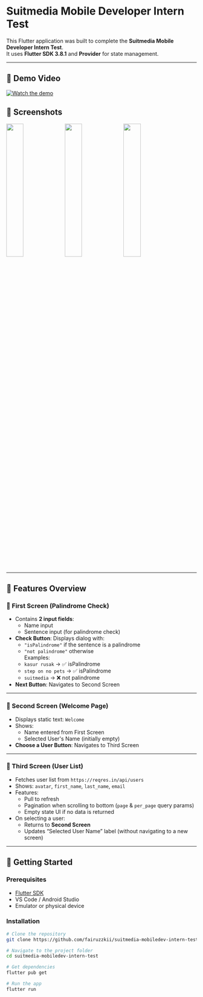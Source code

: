 # Suitmedia Mobile Developer Intern Test

This Flutter application was built to complete the **Suitmedia Mobile Developer Intern Test**.  
It uses **Flutter SDK 3.8.1** and **Provider** for state management.

---

## 📱 Demo Video
[![Watch the demo](https://img.youtube.com/vi/0jNznlFy1fI/0.jpg)](https://www.youtube.com/watch?v=0jNznlFy1fI)


## 📸 Screenshots

<p float="left">
  <img src="https://github.com/user-attachments/assets/924b4ae0-bef5-4afa-9584-c3a46ec1e379" width="30%" />
  <img src="https://github.com/user-attachments/assets/2c129bb3-d7ee-4878-8d9d-f6ef7c377f11" width="30%" />
  <img src="https://github.com/user-attachments/assets/fc5b53dc-3b8e-4934-9b64-27857b612617" width="30%" />
</p>

---

## 🧩 Features Overview

### 🔹 First Screen (Palindrome Check)
- Contains **2 input fields**:
  - Name input
  - Sentence input (for palindrome check)
- **Check Button**: Displays dialog with:
  - `"isPalindrome"` if the sentence is a palindrome
  - `"not palindrome"` otherwise  
  Examples:
  - `kasur rusak` → ✅ isPalindrome
  - `step on no pets` → ✅ isPalindrome
  - `suitmedia` → ❌ not palindrome
- **Next Button**: Navigates to Second Screen

---

### 🔹 Second Screen (Welcome Page)
- Displays static text: `Welcome`
- Shows:
  - Name entered from First Screen
  - Selected User's Name (initially empty)
- **Choose a User Button**: Navigates to Third Screen

---

### 🔹 Third Screen (User List)
- Fetches user list from `https://reqres.in/api/users`
- Shows: `avatar`, `first_name`, `last_name`, `email`
- Features:
  - Pull to refresh
  - Pagination when scrolling to bottom (`page` & `per_page` query params)
  - Empty state UI if no data is returned
- On selecting a user:
  - Returns to **Second Screen**
  - Updates “Selected User Name” label (without navigating to a new screen)

---

## 🚀 Getting Started

### Prerequisites

- [Flutter SDK](https://docs.flutter.dev/get-started/install)
- VS Code / Android Studio
- Emulator or physical device

### Installation

```bash
# Clone the repository
git clone https://github.com/fairuzzkii/suitmedia-mobiledev-intern-test.git

# Navigate to the project folder
cd suitmedia-mobiledev-intern-test

# Get dependencies
flutter pub get

# Run the app
flutter run
